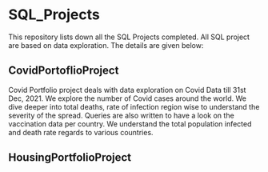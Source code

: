 # SQL_Projects
This repository lists down all the SQL Projects completed. All SQL project are based on data exploration. The details are given below:

## CovidPortoflioProject
Covid Portfolio project deals with data exploration on Covid Data till 31st Dec, 2021. We explore the number of Covid cases around the world. We dive deeper into total deaths, rate of infection region wise to understand the severity of the spread. Queries are also written to have a look on the vaccination data per country. We understand the total population infected and death rate regards to various countries.

## HousingPortfolioProject
